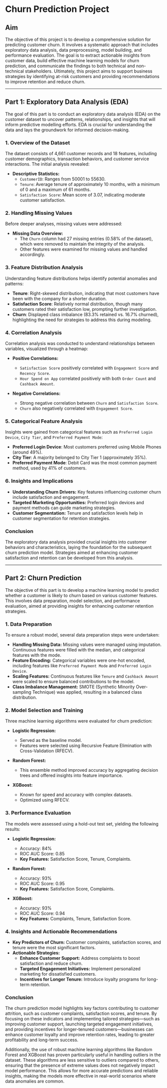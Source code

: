 # Churn Prediction Project

## Aim
The objective of this project is to develop a comprehensive solution for predicting customer churn. It involves a systematic approach that includes exploratory data analysis, data preprocessing, model building, and performance evaluation. The goal is to extract actionable insights from customer data, build effective machine learning models for churn prediction, and communicate the findings to both technical and non-technical stakeholders. Ultimately, this project aims to support business strategies by identifying at-risk customers and providing recommendations to improve retention and reduce churn.

---

## Part 1: Exploratory Data Analysis (EDA)
The goal of this part is to conduct an exploratory data analysis (EDA) on the customer dataset to uncover patterns, relationships, and insights that will inform predictive modelling efforts. EDA is crucial for understanding the data and lays the groundwork for informed decision-making.

### 1. Overview of the Dataset
The dataset consists of 4,661 customer records and 18 features, including customer demographics, transaction behaviors, and customer service interactions. The initial analysis revealed:

- **Descriptive Statistics:**
  - `CustomerID`: Ranges from 50001 to 55630.
  - `Tenure`: Average tenure of approximately 10 months, with a minimum of 0 and a maximum of 61 months.
  - `Satisfaction Score`: Mean score of 3.07, indicating moderate customer satisfaction.

### 2. Handling Missing Values
Before deeper analyses, missing values were addressed:

- **Missing Data Overview:** 
  - The `Churn` column had 27 missing entries (0.58% of the dataset), which were removed to maintain the integrity of the analysis.
  - Other features were examined for missing values and handled accordingly.

### 3. Feature Distribution Analysis
Understanding feature distributions helps identify potential anomalies and patterns:

- **Tenure**: Right-skewed distribution, indicating that most customers have been with the company for a shorter duration.
- **Satisfaction Score**: Relatively normal distribution, though many customers rated their satisfaction low, prompting further investigation.
- **Churn**: Displayed class imbalance (83.3% retained vs. 16.7% churned), highlighting the need for strategies to address this during modeling.

### 4. Correlation Analysis
Correlation analysis was conducted to understand relationships between variables, visualized through a heatmap:

- **Positive Correlations:**
  - `Satisfaction Score` positively correlated with `Engagement Score` and `Recency Score`.
  - `Hour Spend on App` correlated positively with both `Order Count` and `Cashback Amount`.

- **Negative Correlations:**
  - Strong negative correlation between `Churn` and `Satisfaction Score`.
  - `Churn` also negatively correlated with `Engagement Score`.

### 5. Categorical Feature Analysis
Insights were gained from categorical features such as `Preferred Login Device`, `City Tier`, and `Preferred Payment Mode`:

- **Preferred Login Device**: Most customers preferred using Mobile Phones (around 49%).
- **City Tier**: A majority belonged to City Tier 1 (approximately 35%).
- **Preferred Payment Mode**: Debit Card was the most common payment method, used by 41% of customers.

### 6. Insights and Implications
- **Understanding Churn Drivers:** Key features influencing customer churn include satisfaction and engagement.
- **Targeted Marketing Opportunities:** Preferred login devices and payment methods can guide marketing strategies.
- **Customer Segmentation:** Tenure and satisfaction levels help in customer segmentation for retention strategies.

### Conclusion
The exploratory data analysis provided crucial insights into customer behaviors and characteristics, laying the foundation for the subsequent churn prediction model. Strategies aimed at enhancing customer satisfaction and retention can be developed from this analysis.

---

## Part 2: Churn Prediction
The objective of this part is to develop a machine learning model to predict whether a customer is likely to churn based on various customer features. This involves data preparation, model selection, and performance evaluation, aimed at providing insights for enhancing customer retention strategies.

### 1. Data Preparation
To ensure a robust model, several data preparation steps were undertaken:

- **Handling Missing Data:** Missing values were managed using imputation. Continuous features were filled with the median, and categorical features with the mode.
- **Feature Encoding:** Categorical variables were one-hot encoded, including features like `Preferred Payment Mode` and `Preferred Login Device`.
- **Scaling Features:** Continuous features like `Tenure` and `Cashback Amount` were scaled to ensure balanced contributions to the model.
- **Class Imbalance Management:** SMOTE (Synthetic Minority Over-sampling Technique) was applied, resulting in a balanced class distribution.

### 2. Model Selection and Training
Three machine learning algorithms were evaluated for churn prediction:

- **Logistic Regression:** 
  - Served as the baseline model.
  - Features were selected using Recursive Feature Elimination with Cross-Validation (RFECV).

- **Random Forest:** 
  - This ensemble method improved accuracy by aggregating decision trees and offered insights into feature importance.

- **XGBoost:** 
  - Known for speed and accuracy with complex datasets.
  - Optimized using RFECV.

### 3. Performance Evaluation
The models were assessed using a hold-out test set, yielding the following results:

- **Logistic Regression:**
  - Accuracy: 84%
  - ROC AUC Score: 0.85
  - **Key Features:** Satisfaction Score, Tenure, Complaints.

- **Random Forest:**
  - Accuracy: 93%
  - ROC AUC Score: 0.95
  - **Key Features:** Satisfaction Score, Complaints.

- **XGBoost:**
  - Accuracy: 93%
  - ROC AUC Score: 0.94
  - **Key Features:** Complaints, Tenure, Satisfaction Score.

### 4. Insights and Actionable Recommendations
- **Key Predictors of Churn:** Customer complaints, satisfaction scores, and tenure were the most significant factors.
- **Actionable Strategies:**
  - **Enhance Customer Support:** Address complaints to boost satisfaction and reduce churn.
  - **Targeted Engagement Initiatives:** Implement personalized marketing for dissatisfied customers.
  - **Incentives for Longer Tenure:** Introduce loyalty programs for long-term retention.

### Conclusion
The churn prediction model highlights key factors contributing to customer attrition, such as customer complaints, satisfaction scores, and tenure. By focusing on these indicators and implementing tailored strategies—such as improving customer support, launching targeted engagement initiatives, and providing incentives for longer-tenured customers—businesses can enhance customer loyalty and improve retention rates, leading to greater profitability and long-term success.

Additionally, the use of robust machine learning algorithms like Random Forest and XGBoost has proven particularly useful in handling outliers in the dataset. These algorithms are less sensitive to outliers compared to others, ensuring that the presence of extreme values does not negatively impact model performance. This allows for more accurate predictions and reliable insights, making the models more effective in real-world scenarios where data anomalies are common.
